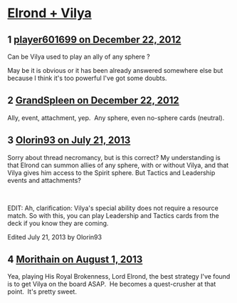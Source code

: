 # [Elrond + Vilya](https://community.fantasyflightgames.com/topic/76058-elrond-vilya/)

## 1 [player601699 on December 22, 2012](https://community.fantasyflightgames.com/topic/76058-elrond-vilya/?do=findComment&comment=737850)

Can be Vilya used to play an ally of any sphere ?

May be it is obvious or it has been already answered somewhere else but because I think it's too powerful I've got some doubts.

## 2 [GrandSpleen on December 22, 2012](https://community.fantasyflightgames.com/topic/76058-elrond-vilya/?do=findComment&comment=737868)

Ally, event, attachment, yep.  Any sphere, even no-sphere cards (neutral).

## 3 [Olorin93 on July 21, 2013](https://community.fantasyflightgames.com/topic/76058-elrond-vilya/?do=findComment&comment=818462)

Sorry about thread necromancy, but is this correct? My understanding is that Elrond can summon allies of any sphere, with or without Vilya, and that Vilya gives him access to the Spirit sphere. But Tactics and Leadership events and attachments?

 

EDIT: Ah, clarification: Vilya's special ability does not require a resource match. So with this, you can play Leadership and Tactics cards from the deck if you know they are coming.

Edited July 21, 2013 by Olorin93

## 4 [Morithain on August 1, 2013](https://community.fantasyflightgames.com/topic/76058-elrond-vilya/?do=findComment&comment=828737)

Yea, playing His Royal Brokenness, Lord Elrond, the best strategy I've found is to get Vilya on the board ASAP.  He becomes a quest-crusher at that point.  It's pretty sweet.

